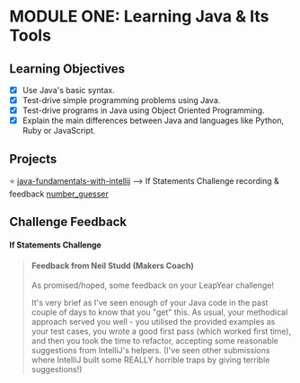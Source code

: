# MODULE ONE: Learning Java & Its Tools

## Learning Objectives

- [x] Use Java's basic syntax.  
- [x] Test-drive simple programming problems using Java.  
- [x] Test-drive programs in Java using Object Oriented Programming.  
- [x] Explain the main differences between Java and languages like Python, Ruby or JavaScript.  

## Projects

⭐️ [java-fundamentals-with-intellij](https://github.com/NatalieJClark/java-fundamentals-with-intellij) --> If Statements Challenge recording & feedback
[number_guesser](https://github.com/NatalieJClark/number_guesser)

## Challenge Feedback

#### If Statements Challenge

> #### Feedback from Neil Studd (Makers Coach)
> As promised/hoped, some feedback on your LeapYear challenge!
>
> It's very brief as I've seen enough of your Java code in the past couple of days to know that you "get" this. As usual, your methodical approach served you well - you utilised the provided examples as your test cases, you wrote a good first pass (which worked first time), and then you took the time to refactor, accepting some reasonable suggestions from IntelliJ's helpers. (I've seen other submissions where IntelliJ built some REALLY horrible traps by giving terrible suggestions!)
